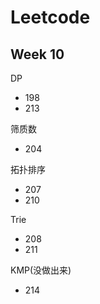 # Leetcode

## Week 10

DP 
* 198
* 213

筛质数
* 204

拓扑排序
* 207
* 210

Trie
* 208
* 211

KMP(没做出来)
* 214